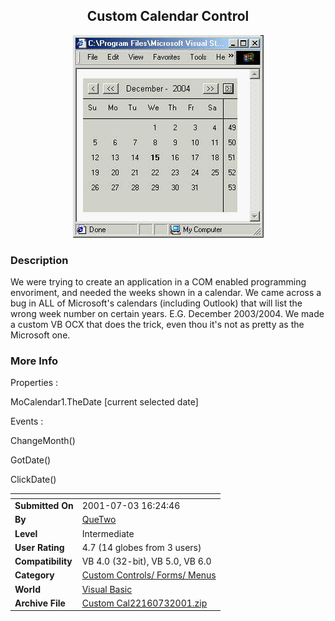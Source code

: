 ﻿<div align="center">

## Custom Calendar Control

<img src="PIC2001731637513823.jpg">
</div>

### Description

We were trying to create an application in a COM enabled programming envoriment, and needed the weeks shown in a calendar. We came across a bug in ALL of Microsoft's calendars (including Outlook) that will list the wrong week number on certain years. E.G. December 2003/2004. We made a custom VB OCX that does the trick, even thou it's not as pretty as the Microsoft one.
 
### More Info
 
Properties :

MoCalendar1.TheDate  [current selected date]

Events :

ChangeMonth()

GotDate()

ClickDate()


<span>             |<span>
---                |---
**Submitted On**   |2001-07-03 16:24:46
**By**             |[QueTwo](https://github.com/Planet-Source-Code/PSCIndex/blob/master/ByAuthor/quetwo.md)
**Level**          |Intermediate
**User Rating**    |4.7 (14 globes from 3 users)
**Compatibility**  |VB 4\.0 \(32\-bit\), VB 5\.0, VB 6\.0
**Category**       |[Custom Controls/ Forms/  Menus](https://github.com/Planet-Source-Code/PSCIndex/blob/master/ByCategory/custom-controls-forms-menus__1-4.md)
**World**          |[Visual Basic](https://github.com/Planet-Source-Code/PSCIndex/blob/master/ByWorld/visual-basic.md)
**Archive File**   |[Custom Cal22160732001\.zip](https://github.com/Planet-Source-Code/quetwo-custom-calendar-control__1-24697/archive/master.zip)








